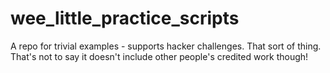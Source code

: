 # wee_little_practice_scripts
A repo for trivial examples - supports hacker challenges. That sort of thing. That's not to say it doesn't include other people's credited work though!
